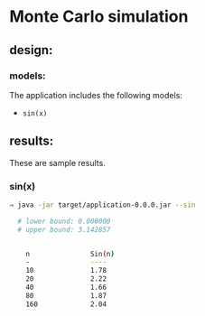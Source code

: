 
# Monte Carlo simulation

## design:

### models:

The application includes the following models:

* `sin(x)`


## results:

These are sample results.

### sin(x)

```bash
⇒ java -jar target/application-0.0.0.jar --sin

  # lower bound: 0.000000
  # upper bound: 3.142857


    n               Sin(n)
    -               ----
    10              1.78
    20              2.22
    40              1.66
    80              1.87
    160             2.04

```


